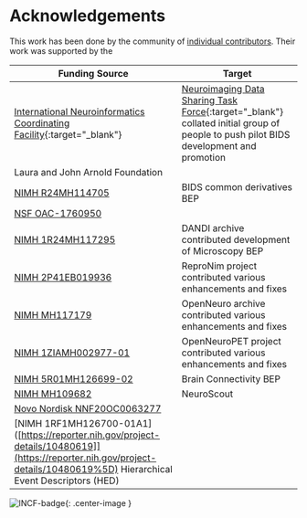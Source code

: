 ---
---

# Acknowledgements

This work has been done by the community of [individual contributors](https://bids-specification.readthedocs.io/en/stable/appendices/contributors.html). Their work was
supported by the

Funding Source | Target
----- | -----
[International Neuroinformatics Coordinating Facility](https://www.incf.org/){:target="_blank"} | [Neuroimaging Data Sharing Task Force](https://web.archive.org/web/20170813183704/http://wiki.incf.org/mediawiki/index.php/Neuroimaging_Task_Force){:target="_blank"} collated initial group of people to push pilot BIDS development and promotion
Laura and John Arnold Foundation |
[NIMH R24MH114705](https://reporter.nih.gov/project-details/9411944) | BIDS common derivatives BEP
[NSF OAC-1760950](https://www.nsf.gov/awardsearch/showAward?AWD_ID=1760950) | 
[NIMH 1R24MH117295](https://reporter.nih.gov/project-details/9795271) | DANDI archive contributed development of Microscopy BEP
[NIMH 2P41EB019936](https://reporter.nih.gov/project-details/10334133) | ReproNim project contributed various enhancements and fixes
[NIMH MH117179](https://reporter.nih.gov/project-details/10145071) | OpenNeuro archive contributed various enhancements and fixes
[NIMH 1ZIAMH002977-01](https://reporter.nih.gov/project-details/10489085) |  OpenNeuroPET project contributed various enhancements and fixes 
[NIMH 5R01MH126699-02](https://reporter.nih.gov/project-details/10460628) | Brain Connectivity BEP
[NIMH MH109682](https://reporter.nih.gov/project-details/9982125) | NeuroScout
[Novo Nordisk NNF20OC0063277]() | 
[NIMH 1RF1MH126700-01A1]([https://reporter.nih.gov/project-details/10480619]](https://reporter.nih.gov/project-details/10480619%5D) Hierarchical Event Descriptors (HED) |

![INCF-badge](./assets/img/incf-badge_281x210.png){: .center-image }
